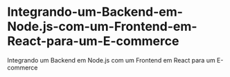 # Integrando-um-Backend-em-Node.js-com-um-Frontend-em-React-para-um-E-commerce
Integrando um Backend em Node.js com um Frontend em React para um E-commerce
